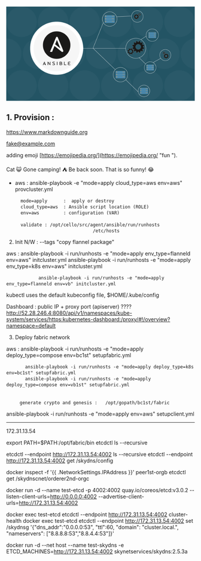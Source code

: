 ![Ansible](/ansible/images/ansible.png "Ansible")





## 1. Provision :
 

<https://www.markdownguide.org>

<fake@example.com>

adding emoji [https://emojipedia.org/](https://emojipedia.org/ "fun ").

Cat 😺 
Gone camping! :tent: Be back soon.
That is so funny! :joy:

* aws :
        ansible-playbook -e "mode=apply cloud_type=aws env=aws" provcluster.yml
 
        mode=apply      :  apply or destroy
        cloud_type=aws  : Ansible script location (ROLE)
        env=aws         : configuration (VAR)
 
        validate : /opt/cello/src/agent/ansible/run/runhosts
                                   /etc/hosts
 
2. Init N/W :  --tags "copy flannel package"
 
aws :
        ansible-playbook -i run/runhosts -e "mode=apply env_type=flanneld env=aws" initcluster.yml
        ansible-playbook -i run/runhosts -e "mode=apply env_type=k8s env=aws" initcluster.yml
 
 
                ansible-playbook -i run/runhosts -e "mode=apply env_type=flanneld env=vb" initcluster.yml
 
 
 
 
 
kubectl uses the default kubeconfig file, $HOME/.kube/config
 
Dashboard :   public IP + proxy port  (apiserver) ????
http://52.28.246.4:8080/api/v1/namespaces/kube-system/services/https:kubernetes-dashboard:/proxy/#!/overview?namespace=default
 
 
 
3. Deploy fabric network
 
aws :
           ansible-playbook -i run/runhosts -e "mode=apply deploy_type=compose env=bc1st" setupfabric.yml
 
 
           ansible-playbook -i run/runhosts -e "mode=apply deploy_type=k8s env=bc1st" setupfabric.yml
           ansible-playbook -i run/runhosts -e "mode=apply deploy_type=compose env=vb1st" setupfabric.yml
 
 
         generate crypto and genesis :   /opt/gopath/bc1st/fabric
 
 
 
ansible-playbook -i run/runhosts -e "mode=apply env=aws" setupclient.yml
 
 
 
 
--------------------------------------------------------------------------------------------------------------------------------------------------------------------------------------------------------------------------------------
 
 
172.31.13.54
 
export PATH=$PATH:/opt/fabric/bin
etcdctl  ls --recursive
 
etcdctl --endpoint http://172.31.13.54:4002  ls --recursive
etcdctl --endpoint http://172.31.13.54:4002  get /skydns/config
 
docker inspect -f '{{ .NetworkSettings.IPAddress }}' peer1st-orgb
etcdctl get /skydnscnet/orderer2nd-orgc
 
 
docker run -d --name test-etcd -p 4002:4002 quay.io/coreos/etcd:v3.0.2 --listen-client-urls=http://0.0.0.0:4002 --advertise-client-urls=http://172.31.13.54:4002
 
  docker exec test-etcd etcdctl --endpoint http://172.31.13.54:4002 cluster-health
docker exec test-etcd etcdctl --endpoint http://172.31.13.54:4002 set /skydnsg '{"dns_addr":"0.0.0.0:53", "ttl":60, "domain": "cluster.local.", "nameservers": ["8.8.8.8:53","8.8.4.4:53"]}'
 
docker run -d --net host --name test-skydns -e ETCD_MACHINES=http://172.31.13.54:4002 skynetservices/skydns:2.5.3a